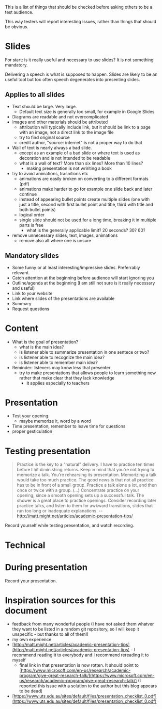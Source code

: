 This is a list of things that should be checked before asking others to be a test audience.

This way testers will report interesting issues, rather than things that should be obvious.

# Slides

For start: is it really useful and necessary to use slides? It is not something mandatory.

Delivering a speech is what is supposed to happen. Slides are likely to be an useful tool but too often speech degenerates into presenting slides.

## Applies to all slides

- Text should be large. Very large.
	- Default text size is generally too small, for example in Google Slides
- Diagrams are readable and not overcomplicated
- Images and other materials should be attributed
	- attribution will typically include link, but it should be link to a page with an image, not a direct link to the image file
	- try to find original source
	- credit author, "source: internet" is not a proper way to do that
- Wall of text is nearly always a bad slide.
	- except as an example of a bad slide or where text is used as decoration and is not intended to be readable
	- what is a wall of text? More than six lines? More than 10 lines?
		- making presentation is not wririting a book
- try to avoid animations, trasnitions etc
	- animations are easily broken on converting to a different formats (pdf)
	- animations make harder to go for example one slide back and later continue
	- instead of appearing bullet points create multiple slides (one with just a title, second with first bullet point and title, third with title and both bullet points)
	- logical order
	- single slide should not be used for a long time, breaking it in multiple parts is free
		- what is the generally applicable limit? 20 seconds? 30? 60?
- remove unnecessary slides, text, images, animations
	- remove also all where one is unsure

## Mandatory slides

- Some funny or at least interesting/impressive slides. Preferrably relevant.
- Catch attention at the beginning before audience will start ignoring you
- Outline/agenda at the beginning (I am still not sure is it really necessary and useful)
- Link to your website
- Link where slides of the presentations are available
- Summary
- Request questions

# Content

- What is the goal of presentation?
	- what is the main idea?
	- is listener able to summarize presentation in one sentece or two?
	- is listener able to recognize the main idea?
	- is listener able to remember main idea?
- Reminder: listeners may know less that presenter
	- try to make presentations that allows people to learn something new rather that make clear that they lack knowledge
		- it applies especially to teachers

# Presentation

- Test your opening
	- maybe memorize it, word by a word
- Time presentation, remember to leave time for questions
- proper gesticulation

# Testing presentation

> Practice is the key to a "natural" delivery.
> I have to practice ten times before I hit diminishing returns.
> Keep in mind that you're not trying to memorize a talk. You're rehearsing its presentation. Memorizing a talk would take too much practice.
> The good news is that not all practice has to be in front of a small group.
> Practice a talk alone a lot, and then once or twice with a group. (...)
> Concentrate practice on your opening, since a smooth opening sets up a successful talk. The shower is a great place to practice openings.
>  Consider recording later practice talks, and listen to them for awkward transitions, slides that run too long or inadequate explanations.
> -- http://matt.might.net/articles/academic-presentation-tips/

Record yourself while testing presentation, and watch recording.

# Technical

# During presentation

Record your presentation.

# Inspiration sources for this document

- feedback from many wonderful people (I have not asked them whatver they want to be listed in a random git repository, so I will keep it unspecific - but thanks to all of them!)
- my own experience
- [http://matt.might.net/articles/academic-presentation-tips](http://matt.might.net/articles/academic-presentation-tips) - I recommend reading it to everybody and I recommend rereading it to myself
	- final link in that presentation is now rotten. It should point to [https://www.microsoft.com/en-us/research/academic-program/give-great-research-talk/](https://www.microsoft.com/en-us/research/academic-program/give-great-research-talk/) (I reported this issue with a solution to the author but this blog appears to be dead)
- [https://www.uts.edu.au/sites/default/files/presentation_checklist_0.pdf](https://www.uts.edu.au/sites/default/files/presentation_checklist_0.pdf)
